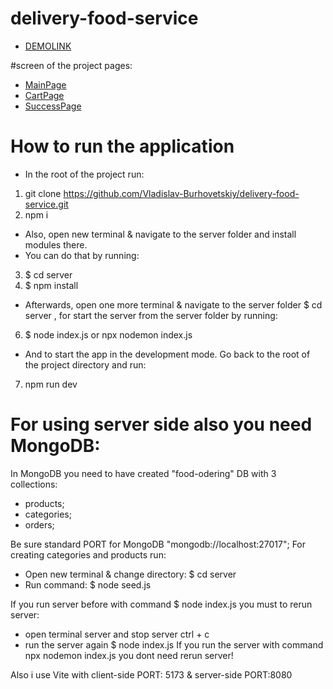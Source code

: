 # delivery-food-service
- [DEMOLINK](https://vladislav-burhovetskiy.github.io/delivery-food-service/)

#screen of the project pages:
- [MainPage](https://drive.google.com/file/d/1tHSlxY_w7LnK2u329O7omerqYrp_2zkN/view?usp=share_link)
- [CartPage](https://drive.google.com/file/d/1tTWapV0C6_RF8NoIOYmAv2qUenF3C4Zh/view?usp=share_link)
- [SuccessPage](https://drive.google.com/file/d/1N3FuKhd2WSpciymED_sDJr0YaBDRbEEz/view?usp=share_link)

# How to run the application
- In the root of the project run:
1. git clone https://github.com/Vladislav-Burhovetskiy/delivery-food-service.git
2. npm i

- Also, open new terminal & navigate to the server folder and install modules there. 
- You can do that by running: 
3. $ cd server 
4. $ npm install

- Afterwards, open one more terminal & navigate to the server folder $ cd server ,
for start the server from the server folder by running:
6. $ node index.js or npx nodemon index.js

- And to start the app in the development mode.
Go back to the root of the project directory and run:
7. npm run dev

# For using server side also you need MongoDB:
In MongoDB you need to have created "food-odering" DB with 3 collections: 
- products;
- categories;
- orders;

Be sure standard PORT for MongoDB "mongodb://localhost:27017";
For creating categories and products run:
- Open new terminal & change directory: $ cd server 
- Run command: $ node seed.js

If you run server before with command $ node index.js you must to rerun server:
- open terminal server and stop server ctrl + c
- run the server again $ node index.js
If you run the server with command npx nodemon index.js you dont need rerun server!

Also i use Vite with client-side PORT: 5173 & server-side PORT:8080
